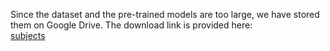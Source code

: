 Since the dataset and the pre-trained models are too large, we have stored them on Google Drive. The download link is provided here:  
[subjects](https://drive.google.com/drive/folders/1vzveMTfDPbkOJlSK3NYWXlxzGrfMV3UB?usp=drive_link)
